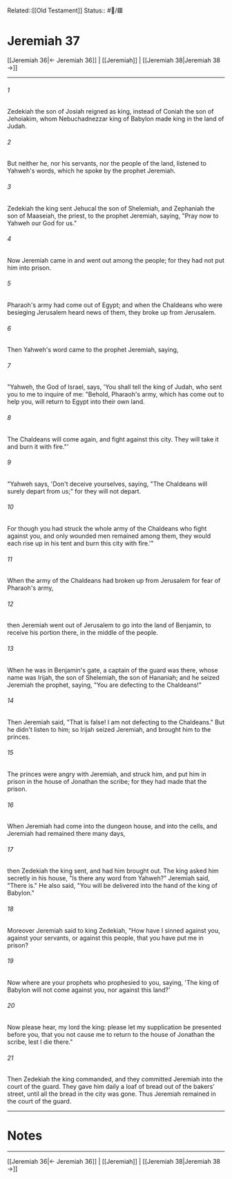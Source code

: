 Related::[[Old Testament]]
Status:: #📖/🟥
# Jeremiah 37

[[Jeremiah 36|← Jeremiah 36]] | [[Jeremiah]] | [[Jeremiah 38|Jeremiah 38 →]]
***



###### 1 
Zedekiah the son of Josiah reigned as king, instead of Coniah the son of Jehoiakim, whom Nebuchadnezzar king of Babylon made king in the land of Judah. 

###### 2 
But neither he, nor his servants, nor the people of the land, listened to Yahweh's words, which he spoke by the prophet Jeremiah. 

###### 3 
Zedekiah the king sent Jehucal the son of Shelemiah, and Zephaniah the son of Maaseiah, the priest, to the prophet Jeremiah, saying, "Pray now to Yahweh our God for us." 

###### 4 
Now Jeremiah came in and went out among the people; for they had not put him into prison. 

###### 5 
Pharaoh's army had come out of Egypt; and when the Chaldeans who were besieging Jerusalem heard news of them, they broke up from Jerusalem. 

###### 6 
Then Yahweh's word came to the prophet Jeremiah, saying, 

###### 7 
"Yahweh, the God of Israel, says, 'You shall tell the king of Judah, who sent you to me to inquire of me: "Behold, Pharaoh's army, which has come out to help you, will return to Egypt into their own land. 

###### 8 
The Chaldeans will come again, and fight against this city. They will take it and burn it with fire."' 

###### 9 
"Yahweh says, 'Don't deceive yourselves, saying, "The Chaldeans will surely depart from us;" for they will not depart. 

###### 10 
For though you had struck the whole army of the Chaldeans who fight against you, and only wounded men remained among them, they would each rise up in his tent and burn this city with fire.'" 

###### 11 
When the army of the Chaldeans had broken up from Jerusalem for fear of Pharaoh's army, 

###### 12 
then Jeremiah went out of Jerusalem to go into the land of Benjamin, to receive his portion there, in the middle of the people. 

###### 13 
When he was in Benjamin's gate, a captain of the guard was there, whose name was Irijah, the son of Shelemiah, the son of Hananiah; and he seized Jeremiah the prophet, saying, "You are defecting to the Chaldeans!" 

###### 14 
Then Jeremiah said, "That is false! I am not defecting to the Chaldeans." But he didn't listen to him; so Irijah seized Jeremiah, and brought him to the princes. 

###### 15 
The princes were angry with Jeremiah, and struck him, and put him in prison in the house of Jonathan the scribe; for they had made that the prison. 

###### 16 
When Jeremiah had come into the dungeon house, and into the cells, and Jeremiah had remained there many days, 

###### 17 
then Zedekiah the king sent, and had him brought out. The king asked him secretly in his house, "Is there any word from Yahweh?" Jeremiah said, "There is." He also said, "You will be delivered into the hand of the king of Babylon." 

###### 18 
Moreover Jeremiah said to king Zedekiah, "How have I sinned against you, against your servants, or against this people, that you have put me in prison? 

###### 19 
Now where are your prophets who prophesied to you, saying, 'The king of Babylon will not come against you, nor against this land?' 

###### 20 
Now please hear, my lord the king: please let my supplication be presented before you, that you not cause me to return to the house of Jonathan the scribe, lest I die there." 

###### 21 
Then Zedekiah the king commanded, and they committed Jeremiah into the court of the guard. They gave him daily a loaf of bread out of the bakers' street, until all the bread in the city was gone. Thus Jeremiah remained in the court of the guard.

---
# Notes


***
[[Jeremiah 36|← Jeremiah 36]] | [[Jeremiah]] | [[Jeremiah 38|Jeremiah 38 →]]
